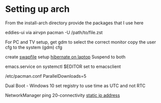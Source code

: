 # Setting up arch

From the install-arch directory
provide the packages that I use here

eddies-ui via airvpn
pacman -U /path/to/file.zst

For PC and TV setup, get gdm to select the correct monitor
copy the user cfg to the system (gdm) cfg

create [swapfile](https://wiki.archlinux.org/title/swap)
setup [hibernate on laptop](https://wiki.archlinux.org/title/Power_management/Suspend_and_hibernate) Suspend to both

emacs.service on systemctl
$EDITOR set to emacsclient

/etc/pacman.conf
ParallelDownloads=5

Dual Boot - Windows 10
set registry to use time as UTC and not RTC

NetworkManager ping
20-connectivity
[static ip address](https://nanxiao.me/en/configure-static-ip-address-on-arch-linux/)


